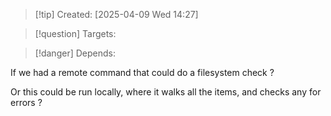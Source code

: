 
>[!tip] Created: [2025-04-09 Wed 14:27]

>[!question] Targets: 

>[!danger] Depends: 

If we had a remote command that could do a filesystem check ?

Or this could be run locally, where it walks all the items, and checks any for errors ?